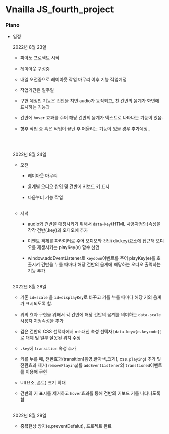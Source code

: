<h1>Vnailla JS_fourth_project</h1>

<h3>Piano</h3>

* 일정

  2022년 8월 23일 

  * 피아노 프로젝트 시작<br>

  * 레이아웃 구성중 <br>

  * 내일 오전중으로 레이아웃 작업 마무리 이후 기능 작업예정 <br>

  * 작업기간은 일주일 <br>

  * 구현 예정인 기능은 건반을 치면 audio가 동작되고, 친 건반의 음계가 화면에 표시하는 기능과<br>

  * 건반에 `hover` 효과를 주어 해당 건반의 음계가 텍스트로 나타나는 기능이 있음.<br>

  * 향후 작업 중 혹은 작업이 끝난 후 어울리는 기능이 있을 경우 추가예정..  <br>

  <br>
  <br>

  2022년 8월 24일 

  * 오전

    * 레이아웃 마무리<br>

    * 음계별 오디오 삽입 및 건반에 키보드 키 표시<br>

    * 다음부터 기능 작업<br><br>

  * 저녁

    * audio와 건반을 매칭시키기 위해서 `data-key`(HTML 사용자정의)속성을 각각 건반(.key)과 오디오에 추가 <br>

    * 이벤트 객체를 파라미터로 주어  오디오와 건반(div.key)요소에 접근해 오디오를 재생시키는 playKey(e) 함수 선언 

    * window.addEventListener로 `keydown`이벤트를 주어 playKey(e)를 호출시켜 건반을 누를 때마다 해당 건반의 음계에 해당하는 오디오 출력하는 기능 추가<br>
      <br>

  2022년 8월 28일

  * 기존 `id=scale` 을 `id=displayKey`로 바꾸고 키를 누를 때마다 해당 키의 음계가 표시되도록 함.

  * 위의 효과 구현을 위해서 각 건반에  해당 건반의 음계를 의미하는 `data-scale` 사용자 지정속성을 추가 

  * 검은 건반의 CSS 선택자에서 `nth`대신 속성 선택자`[data-key={e.keycode}]`로 대체 및 일부 잘못된 위치 수정 

  * `.key`에 `transition` 속성 추가 

  * 키를 누를 때, 전환효과(transition[음영,글자색,크기], css`.playing`) 추가 및 전환효과 제거(`removePlaying`)를 `addEventListener`의 `transtioned`이벤트를 이용해 구현

  * UI(요소, 폰트) 크기 확대

  * 건반의 키 표시를 제거하고 `hover`효과를 통해 건반의 키보드 키를 나타나도록 함<br><br>

  2022년 8월 29일

  * 중복현상 방지(e.preventDefalut), 프로젝트 완료

  

  

  
